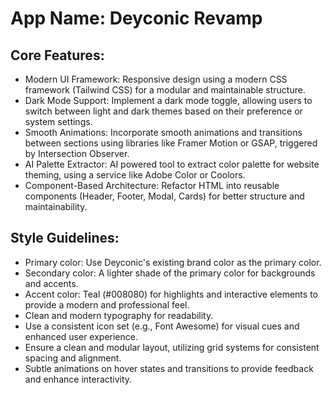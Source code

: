 # **App Name**: Deyconic Revamp

## Core Features:

- Modern UI Framework: Responsive design using a modern CSS framework (Tailwind CSS) for a modular and maintainable structure.
- Dark Mode Support: Implement a dark mode toggle, allowing users to switch between light and dark themes based on their preference or system settings.
- Smooth Animations: Incorporate smooth animations and transitions between sections using libraries like Framer Motion or GSAP, triggered by Intersection Observer.
- AI Palette Extractor: AI powered tool to extract color palette for website theming, using a service like Adobe Color or Coolors.
- Component-Based Architecture: Refactor HTML into reusable components (Header, Footer, Modal, Cards) for better structure and maintainability.

## Style Guidelines:

- Primary color: Use Deyconic's existing brand color as the primary color.
- Secondary color: A lighter shade of the primary color for backgrounds and accents.
- Accent color: Teal (#008080) for highlights and interactive elements to provide a modern and professional feel.
- Clean and modern typography for readability.
- Use a consistent icon set (e.g., Font Awesome) for visual cues and enhanced user experience.
- Ensure a clean and modular layout, utilizing grid systems for consistent spacing and alignment.
- Subtle animations on hover states and transitions to provide feedback and enhance interactivity.